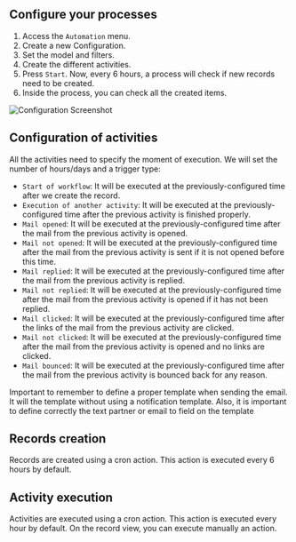 Configure your processes
------------------------

1. Access the `Automation` menu.
2. Create a new Configuration.
3. Set the model and filters.
4. Create the different activities.
5. Press `Start`. Now, every 6 hours, a process will check if new records need to be created.
6. Inside the process, you can check all the created items.

![Configuration Screenshot](./static/description/configuration.png)

Configuration of activities
---------------------------

All the activities need to specify the moment of execution. We will set the number of hours/days and a trigger type:

- `Start of workflow`: It will be executed at the previously-configured time after we create the record.
- `Execution of another activity`: It will be executed at the previously-configured time after the previous activity is finished properly.
- `Mail opened`: It will be executed at the previously-configured time after the mail from the previous activity is opened.
- `Mail not opened`: It will be executed at the previously-configured time after the mail from the previous activity is sent if it is not opened before this time.
- `Mail replied`: It will be executed at the previously-configured time after the mail from the previous activity is replied.
- `Mail not replied`: It will be executed at the previously-configured time after the mail from the previous activity is opened if it has not been replied.
- `Mail clicked`: It will be executed at the previously-configured time after the links of the mail from the previous activity are clicked.
- `Mail not clicked`: It will be executed at the previously-configured time after the mail from the previous activity is opened and no links are clicked.
- `Mail bounced`: It will be executed at the previously-configured time after the mail from the previous activity is bounced back for any reason.

Important to remember to define a proper template when sending the email.
It will the template without using a notification template.
Also, it is important to define correctly the text partner or email to field on the template

Records creation
----------------

Records are created using a cron action. This action is executed every 6 hours by default.

Activity execution
------------------

Activities are executed using a cron action. This action is executed every hour by default.
On the record view, you can execute manually an action.
